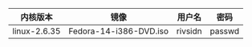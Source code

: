 

| 内核版本     | 镜像                   | 用户名  | 密码   |
| ------------ | ---------------------- | ------- | ------ |
| linux-2.6.35 | Fedora-14-i386-DVD.iso | rivsidn | passwd |







